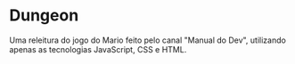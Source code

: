# Dungeon
Uma releitura do jogo do Mario feito pelo canal "Manual do Dev", utilizando apenas as tecnologias JavaScript, CSS e HTML.
